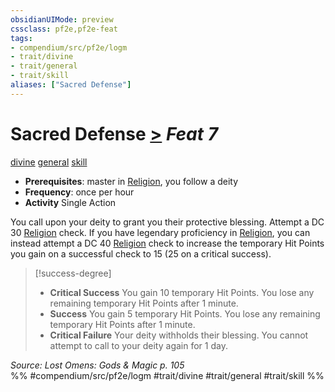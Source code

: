 ```yaml
---
obsidianUIMode: preview
cssclass: pf2e,pf2e-feat
tags:
- compendium/src/pf2e/logm
- trait/divine
- trait/general
- trait/skill
aliases: ["Sacred Defense"]
---
```

# Sacred Defense  [>](../../rules/core-rulebook/chapter-9-playing-the-game.md#Actions "Single Action") *Feat 7*  
[divine](../../rules/traits/divine.md)  [general](../../rules/traits/general.md)  [skill](../../rules/traits/skill.md)  

- **Prerequisites**: master in [Religion](../skills.md#Religion), you follow a deity
- **Frequency**: once per hour
- **Activity** Single Action

You call upon your deity to grant you their protective blessing. Attempt a DC 30 [Religion](../skills.md#Religion) check. If you have legendary proficiency in [Religion](../skills.md#Religion), you can instead attempt a DC 40 [Religion](../skills.md#Religion) check to increase the temporary Hit Points you gain on a successful check to 15 (25 on a critical success).

> [!success-degree] 
> - **Critical Success** You gain 10 temporary Hit Points. You lose any remaining temporary Hit Points after 1 minute.
> - **Success** You gain 5 temporary Hit Points. You lose any remaining temporary Hit Points after 1 minute.
> - **Critical Failure** Your deity withholds their blessing. You cannot attempt to call to your deity again for 1 day.

*Source: Lost Omens: Gods & Magic p. 105*  
%% #compendium/src/pf2e/logm #trait/divine #trait/general #trait/skill %%